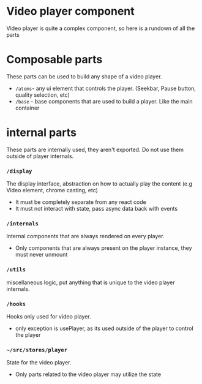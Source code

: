 # Video player component

Video player is quite a complex component, so here is a rundown of all the parts

# Composable parts

These parts can be used to build any shape of a video player.

- `/atoms`- any ui element that controls the player. (Seekbar, Pause button, quality selection, etc)
- `/base` - base components that are used to build a player. Like the main container

# internal parts

These parts are internally used, they aren't exported. Do not use them outside of player internals.

### `/display`

The display interface, abstraction on how to actually play the content (e.g Video element, chrome casting, etc)

- It must be completely separate from any react code
- It must not interact with state, pass async data back with events

### `/internals`

Internal components that are always rendered on every player.

- Only components that are always present on the player instance, they must never unmount

### `/utils`

miscellaneous logic, put anything that is unique to the video player internals.

### `/hooks`

Hooks only used for video player.

- only exception is usePlayer, as its used outside of the player to control the player

### `~/src/stores/player`

State for the video player.

- Only parts related to the video player may utilize the state
